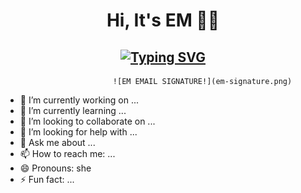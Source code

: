 #                                                                           <center> Hi, It's EM 👩‍💻 <center>
##               <center> [![Typing SVG](https://readme-typing-svg.herokuapp.com/?lines=welcome+to+my+space+;i+create+stuffs+for+the+web)](https://git.io/typing-svg) <center>
                            ![EM EMAIL SIGNATURE!](em-signature.png)


<!--
**emborromeo/emborromeo** is a ✨ _special_ ✨ repository because its `README.md` (this file) appears on your GitHub profile.

Here are some ideas to get you started:
-->
- 🔭 I’m currently working on ...
- 🌱 I’m currently learning ...
- 👯 I’m looking to collaborate on ...
- 🤔 I’m looking for help with ...
- 💬 Ask me about ...
- 📫 How to reach me: ...
- 😄 Pronouns: she
- ⚡ Fun fact: ...

